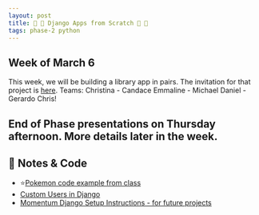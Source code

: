 ```yaml
---
layout: post
title: 🦄 🥣 Django Apps from Scratch 🥣 🦄 
tags: phase-2 python
---
```


## Week of March 6

This week, we will be building a library app in pairs. The invitation for that project is [here](https://classroom.github.com/a/3E_976ah).
Teams:
Christina - Candace
Emmaline - Michael
Daniel - Gerardo
Chris!

## End of Phase presentations on Thursday afternoon. More details later in the week. 


## 🦉 Notes & Code
- ⭐️[Pokemon code example from class](https://github.com/Momentum-Team-17/example-django-pokemon)
- [Custom Users in Django](https://github.com/Momentum-Team-17/notes/blob/main/django-users.md)
- [Momentum Django Setup Instructions - for future projects](https://www.notion.so/momentumlearn/Starting-a-new-Django-project-071f052d07cc4ea6bdf998eb9e4a4a3c)

